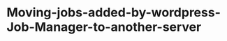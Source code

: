 Moving-jobs-added-by-wordpress-Job-Manager-to-another-server
============================================================
